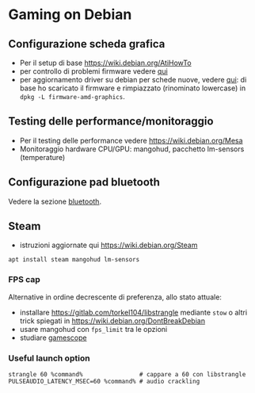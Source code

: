 # Gaming on Debian

## Configurazione scheda grafica

* Per il setup di base https://wiki.debian.org/AtiHowTo
* per controllo di problemi firmware vedere [qui](https://bugs.debian.org/cgi-bin/pkgreport.cgi?pkg=firmware-amd-graphics)
* per aggiornamento driver su debian per schede nuove, vedere [qui](https://git.kernel.org/pub/scm/linux/kernel/git/firmware/linux-firmware.git):
  di base ho scaricato il firmware e rimpiazzato (rinominato lowercase) in `dpkg -L firmware-amd-graphics`.

## Testing delle performance/monitoraggio

* Per il testing delle performance vedere https://wiki.debian.org/Mesa
* Monitoraggio hardware CPU/GPU: mangohud, pacchetto lm-sensors (temperature)

## Configurazione pad bluetooth

Vedere la sezione [bluetooth](bluetooth.md).

## Steam

* istruzioni aggiornate qui https://wiki.debian.org/Steam

```
apt install steam mangohud lm-sensors
```

### FPS cap

Alternative in ordine decrescente di preferenza, allo stato attuale:

* installare https://gitlab.com/torkel104/libstrangle mediante `stow` o altri trick spiegati in https://wiki.debian.org/DontBreakDebian
* usare mangohud con `fps_limit` tra le opzioni
* studiare [gamescope](https://wiki.archlinux.org/title/Gamescope)


### Useful launch option

```
strangle 60 %command%                # cappare a 60 con libstrangle
PULSEAUDIO_LATENCY_MSEC=60 %command% # audio crackling
```

